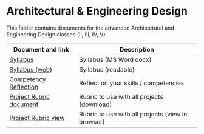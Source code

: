 # Architectural & Engineering Design

This folder contains documents for the advanced Architectural and Engineering Design classes (II, III, IV, V).

Document and link | Description
----------------- | -----------
[Syllabus](https://github.com/MichaelTMiyoshi/LearningWithMiyoshi/blob/main/ArchAndEngrDes/2026EngineeringSyllabus.docx) | Syllabus (MS Word docx)
[Syllabus (web)](https://github.com/MichaelTMiyoshi/LearningWithMiyoshi/blob/main/ArchAndEngrDes/Syllabus.md) | Syllabus (readable)
[Competency Reflection](https://github.com/MichaelTMiyoshi/LearningWithMiyoshi/blob/main/ArchAndEngrDes/CompetenciesReflection-ArchitecturalAndEngineeringDesign.docx) | Reflect on your skills / competencies
[Project Rubric document](https://github.com/MichaelTMiyoshi/LearningWithMiyoshi/blob/main/_CommonDocuments/Rubric-AdvancedDesignDoc.docx) | Rubric to use with all projects (download)
[Project Rubric view](https://github.com/MichaelTMiyoshi/LearningWithMiyoshi/blob/main/_CommonDocuments/Rubric-AdvancedDesignDoc.md) | Rubric to use with all projects (view in browser)
